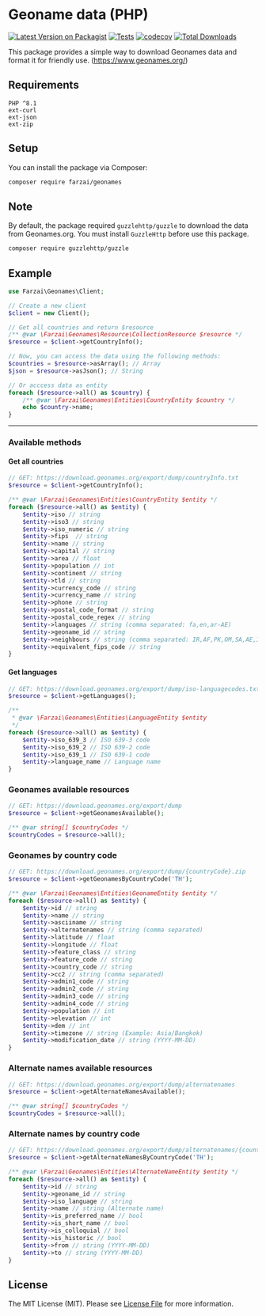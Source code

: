 # Geoname data (PHP)

[![Latest Version on Packagist](https://img.shields.io/packagist/v/farzai/geonames.svg?style=flat-square)](https://packagist.org/packages/farzai/geonames-php)
[![Tests](https://img.shields.io/github/actions/workflow/status/farzai/geonames-php/run-tests.yml?branch=main&label=tests&style=flat-square)](https://github.com/farzai/geonames-php/actions/workflows/run-tests.yml)
[![codecov](https://codecov.io/gh/farzai/geonames-php/branch/main/graph/badge.svg)](https://codecov.io/gh/farzai/geonames-php)
[![Total Downloads](https://img.shields.io/packagist/dt/farzai/geonames.svg?style=flat-square)](https://packagist.org/packages/farzai/geonames)

This package provides a simple way to download Geonames data and format it for friendly use.
(https://www.geonames.org/)

## Requirements
```
PHP ^8.1
ext-curl
ext-json
ext-zip
```

## Setup
You can install the package via Composer:
```bash
composer require farzai/geonames
```

## Note
By default, the package required `guzzlehttp/guzzle` to download the data from Geonames.org.
You must install `GuzzleHttp` before use this package.
```bash
composer require guzzlehttp/guzzle
```

## Example
```php
use Farzai\Geonames\Client;

// Create a new client
$client = new Client();

// Get all countries and return $resource
/** @var \Farzai\Geonames\Resource\CollectionResource $resource */
$resource = $client->getCountryInfo();

// Now, you can access the data using the following methods:
$countries = $resource->asArray(); // Array
$json = $resource->asJson(); // String

// Or acccess data as entity
foreach ($resource->all() as $country) {
    /** @var \Farzai\Geonames\Entities\CountryEntity $country */
    echo $country->name;
}
```


---

### Available methods


#### Get all countries
```php
// GET: https://download.geonames.org/export/dump/countryInfo.txt
$resource = $client->getCountryInfo();

/** @var \Farzai\Geonames\Entities\CountryEntity $entity */
foreach ($resource->all() as $entity) {
    $entity->iso // string
    $entity->iso3 // string
    $entity->iso_numeric // string
    $entity->fips  // string
    $entity->name // string
    $entity->capital // string
    $entity->area // float
    $entity->population // int
    $entity->continent // string
    $entity->tld // string
    $entity->currency_code // string
    $entity->currency_name // string
    $entity->phone // string
    $entity->postal_code_format // string
    $entity->postal_code_regex // string
    $entity->languages // string (comma separated: fa,en,ar-AE)
    $entity->geoname_id // string
    $entity->neighbours // string (comma separated: IR,AF,PK,OM,SA,AE,IQ)
    $entity->equivalent_fips_code // string
}
```


#### Get languages
```php
// GET: https://download.geonames.org/export/dump/iso-languagecodes.txt
$resource = $client->getLanguages();

/**
 * @var \Farzai\Geonames\Entities\LanguageEntity $entity
 */
foreach ($resource->all() as $entity) {
    $entity->iso_639_3 // ISO 639-3 code
    $entity->iso_639_2 // ISO 639-2 code
    $entity->iso_639_1 // ISO 639-1 code
    $entity->language_name // Language name
}
```


### Geonames available resources
```php
// GET: https://download.geonames.org/export/dump
$resource = $client->getGeonamesAvailable();

/** @var string[] $countryCodes */
$countryCodes = $resource->all();
```

### Geonames by country code
```php
// GET: https://download.geonames.org/export/dump/{countryCode}.zip
$resource = $client->getGeonamesByCountryCode('TH');

/** @var \Farzai\Geonames\Entities\GeonameEntity $entity */
foreach ($resource->all() as $entity) {
    $entity->id // string
    $entity->name // string
    $entity->asciiname // string
    $entity->alternatenames // string (comma separated)
    $entity->latitude // float
    $entity->longitude // float
    $entity->feature_class // string
    $entity->feature_code // string
    $entity->country_code // string
    $entity->cc2 // string (comma separated)
    $entity->admin1_code // string
    $entity->admin2_code // string
    $entity->admin3_code // string
    $entity->admin4_code // string
    $entity->population // int
    $entity->elevation // int
    $entity->dem // int
    $entity->timezone // string (Example: Asia/Bangkok)
    $entity->modification_date // string (YYYY-MM-DD)
}
```


### Alternate names available resources
```php
// GET: https://download.geonames.org/export/dump/alternatenames
$resource = $client->getAlternateNamesAvailable();

/** @var string[] $countryCodes */
$countryCodes = $resource->all();
```

### Alternate names by country code
```php
// GET: https://download.geonames.org/export/dump/alternatenames/{countryCode}.zip
$resource = $client->getAlternateNamesByCountryCode('TH');

/** @var \Farzai\Geonames\Entities\AlternateNameEntity $entity */
foreach ($resource->all() as $entity) {
    $entity->id // string
    $entity->geoname_id // string
    $entity->iso_language // string
    $entity->name // string (Alternate name)
    $entity->is_preferred_name // bool
    $entity->is_short_name // bool
    $entity->is_colloquial // bool
    $entity->is_historic // bool
    $entity->from // string (YYYY-MM-DD)
    $entity->to // string (YYYY-MM-DD)
}
```



## License
The MIT License (MIT). Please see [License File](LICENSE.md) for more information.